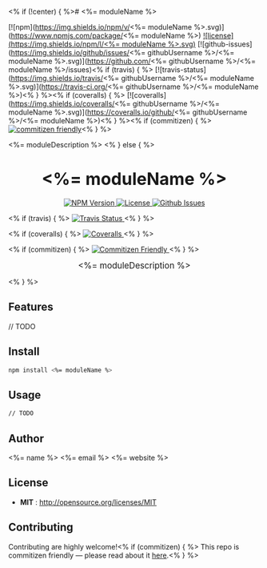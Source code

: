 <% if (!center) { %># <%= moduleName %>

[![npm](https://img.shields.io/npm/v/<%= moduleName %>.svg)](https://www.npmjs.com/package/<%= moduleName %>)
[![license](https://img.shields.io/npm/l/<%= moduleName %>.svg)](http://opensource.org/licenses/MIT)
[![github-issues](https://img.shields.io/github/issues/<%= githubUsername %>/<%= moduleName %>.svg)](https://github.com/<%= githubUsername %>/<%= moduleName %>/issues)<% if (travis) { %>
[![travis-status](https://img.shields.io/travis/<%= githubUsername %>/<%= moduleName %>.svg)](https://travis-ci.org/<%= githubUsername %>/<%= moduleName %>)<% } %><% if (coveralls) { %>
[![coveralls](https://img.shields.io/coveralls/<%= githubUsername %>/<%= moduleName %>.svg)](https://coveralls.io/github/<%= githubUsername %>/<%= moduleName %>)<% } %><% if (commitizen) { %>
[![commitizen friendly](https://img.shields.io/badge/commitizen-friendly-brightgreen.svg)](http://commitizen.github.io/cz-cli/)<% } %>

<%= moduleDescription %>
<% } else { %><big><h1 align="center"><%= moduleName %></h1></big>

<p align="center">
  <a href="https://npmjs.org/package/<%= moduleName %>">
    <img src="https://img.shields.io/npm/v/<%= moduleName %>.svg" alt="NPM Version">
  </a>

  <a href="http://opensource.org/licenses/MIT">
    <img src="https://img.shields.io/npm/l/<%= moduleName %>.svg" alt="License">
  </a>

  <a href="https://github.com/<%= githubUsername %>/<%= moduleName %>/issues">
    <img src="https://img.shields.io/github/issues/<%= githubUsername %>/<%= moduleName %>.svg" alt="Github Issues">
  </a>

  <% if (travis) { %>
  <a href="https://travis-ci.org/<%= githubUsername %>/<%= moduleName %>">
    <img src="https://img.shields.io/travis/<%= githubUsername %>/<%= moduleName %>.svg" alt="Travis Status">
  </a>
  <% } %>

  <% if (coveralls) { %>
  <a href="https://coveralls.io/github/<%= githubUsername %>/<%= moduleName %>">
    <img src="https://img.shields.io/coveralls/<%= githubUsername %>/<%= moduleName %>.svg" alt="Coveralls">
  </a>
  <% } %>

  <% if (commitizen) { %>
  <a href="http://commitizen.github.io/cz-cli/">
    <img src="https://img.shields.io/badge/commitizen-friendly-brightgreen.svg" alt="Commitizen Friendly">
  </a>
  <% } %>
</p>

<p align="center"><big>
<%= moduleDescription %>
</big></p>
<% } %>

## Features
// TODO

## Install

```sh
npm install <%= moduleName %>
```

## Usage

```sh
// TODO
```

## Author

<%= name %> <%= email %> <%= website %>

## License

- **MIT** : http://opensource.org/licenses/MIT

## Contributing

Contributing are highly welcome!<% if (commitizen) { %> This repo is commitizen friendly — please read about it [here](http://commitizen.github.io/cz-cli/).<% } %>
